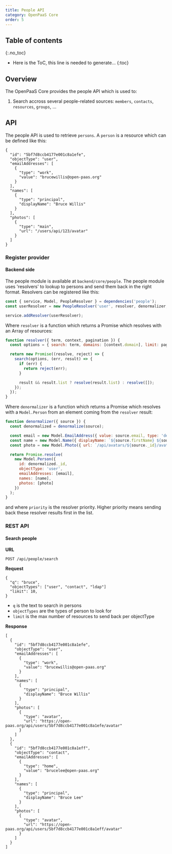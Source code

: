 ```yaml
---
title: People API
category: OpenPaaS Core
order: 5
---
```


## Table of contents
{:.no_toc}

* Here is the ToC, this line is needed to generate...
{:toc}

## Overview

The OpenPaaS Core provides the people API which is used to:

1. Search accross several people-related sources: `members`, `contacts`, `resources`, `groups`, ...

## API

The people API is used to retrieve `persons`. A `person` is a resource which can be defined like this:

```
{
  "id": "5bf7d8ccb4177e001c8a1efe",
  "objectType": "user",
  "emailAddresses": [
    {
      "type": "work",
      "value": "brucewillis@open-paas.org"
    }
  ],
  "names": [
    {
      "type": "principal",
      "displayName": "Bruce Willis"
    }
  ],
  "photos": [
    {
      "type": "main",
      "url": "/users/api/123/avatar"
    }
  ]
}
```

### Register provider

#### Backend side

The people module is available at `backend/core/people`. The people module uses 'resolvers' to lookup to persons and send them back in the right format. Resolvers can be registered like this:

```js
const { service, Model, PeopleResolver } = dependencies('people');
const userResolver = new PeopleResolver('user', resolver, denormalizer, priority);

service.addResolver(userResolver);
```

Where `resolver` is a function which returns a Promise which resolves with an Array of resources:

```js
function resolver({ term, context, pagination }) {
  const options = { search: term, domains: [context.domain], limit: pagination.limit };

  return new Promise((resolve, reject) => {
    search(options, (err, result) => {
      if (err) {
        return reject(err);
      }

      result && result.list ? resolve(result.list) : resolve([]);
    });
  });
}
```

Where `denormalizer` is a function which returns a Promise which resolves with a `Model.Person` from an element coming from the `resolver` result:

```js
function denormalizer({ source }) {
  const denormalized = denormalize(source);

  const email = new Model.EmailAddress({ value: source.email, type: 'default' });
  const name = new Model.Name({ displayName: `${source.firstName} ${source.lastName}` });
  const photo = new Model.Photo({ url: `/api/avatars/${source._id}/avatars` });

  return Promise.resolve(
    new Model.Person({
      id: denormalized._id,
      objectType: 'user',
      emailAddresses: [email],
      names: [name],
      photos: [photo]
    })
  );
}
```

and where `priority` is the resolver priority. Higher priority means sending back these resolver results first in the list.

### REST API

#### Search people

**URL**

`POST /api/people/search`

**Request**
```
{
  "q": "bruce",
  "objectTypes": ["user", "contact", "ldap"]
  "limit": 10,
}
```

- `q` is the text to search in persons
- `objectTypes` are the types of person to look for
- `limit` is the max number of resources to send back per objectType

**Response**

```
[
  {
    "id": "5bf7d8ccb4177e001c8a1efe",
    "objectType": "user",
    "emailAddresses": [
      {
        "type": "work",
        "value": "brucewillis@open-paas.org"
      }
    ],
    "names": [
      {
        "type": "principal",
        "displayName": "Bruce Willis"
      }
    ],
    "photos": [
      {
        "type": "avatar",
        "url": "https://open-paas.org/api/users/5bf7d8ccb4177e001c8a1efe/avatar"
      }
    ]
  },
  {
    "id": "5bf7d8ccb4177e001c8a1eff",
    "objectType": "contact",
    "emailAddresses": [
      {
        "type": "home",
        "value": "brucelee@open-paas.org"
      }
    ],
    "names": [
      {
        "type": "principal",
        "displayName": "Bruce Lee"
      }
    ],
    "photos": [
      {
        "type": "avatar",
        "url": "https://open-paas.org/api/users/5bf7d8ccb4177e001c8a1eff/avatar"
      }
    ]
  }
]
```
